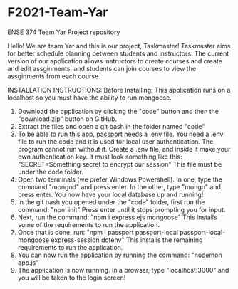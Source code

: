 # F2021-Team-Yar
ENSE 374 Team Yar Project repository 

Hello! We are team Yar and this is our project, Taskmaster!
Taskmaster aims for better schedule planning between students and instructors.
The current version of our application allows instructors to create courses and create and edit assginments, and
students can join courses to view the assginments from each course.


INSTALLATION INSTRUCTIONS:
Before Installing: This application runs on a localhost so you must have the ability to run mongoose.

1. Download the application by clicking the "code" button and then the "download zip" button on GitHub.
2. Extract the files and open a git bash in the folder named "code" 
3. To be able to run this app, passport needs a .env file. You need a .env file to run the code and it is used for local user authentication.
    The program cannot run without it. Create a .env file, and inside it make your own authentication key. It must look something like this:
    "SECRET=Something secret to encrypt our session"
    This file must be under the code folder.
4. Open two terminals (we prefer Windows Powershell). In one, type the command "mongod" and press enter. In the other, type "mongo" and press enter.
    You now have your local database up and running!
5. In the git bash you opened under the "code" folder, first run the command: "npm init" 
    Press enter until it stops prompting you for input.
6. Next, run the command: "npm i express ejs mongoose"
    This installs some of the requirements to run the application.
7. Once that is done, run: "npm i passport passport-local passport-local-mongoose express-session dotenv"
    This installs the remaining requirements to run the application.
8. You can now run the application by running the command: "nodemon app.js"
9. The application is now running. In a browser, type "localhost:3000" and you will be taken to the login screen!
